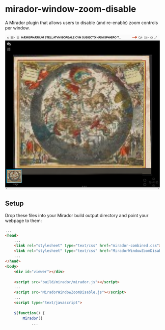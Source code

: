 # mirador-window-zoom-disable
A Mirador plugin that allows users to disable (and re-enable) zoom controls per window.

![window zoom disable button](images/window-zoom-disable.png)

## Setup
Drop these files into your Mirador build output directory and point your webpage to them:
```html
...
<head>
    ...
    <link rel="stylesheet" type="text/css" href="mirador-combined.css">
    <link rel="stylesheet" type="text/css" href="MiradorWindowZoomDisable.css">
    ...
</head>
<body>
    <div id="viewer"></div>

    <script src="build/mirador/mirador.js"></script>
    ...
    <script src="MiradorWindowZoomDisable.js"></script>
    ...
    <script type="text/javascript">

    $(function() {
        Mirador({
            ...
```
